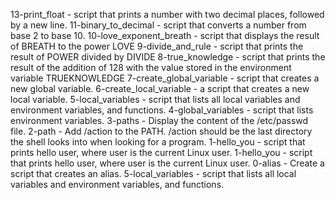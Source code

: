 13-print_float - script that prints a number with two decimal places, followed by a new line.
11-binary_to_decimal - script that converts a number from base 2 to base 10.
10-love_exponent_breath - script that displays the result of BREATH to the power LOVE
9-divide_and_rule - script that prints the result of POWER divided by DIVIDE
8-true_knowledge - script that prints the result of the addition of 128 with the value stored in the environment variable TRUEKNOWLEDGE
7-create_global_variable - script that creates a new global variable.
6-create_local_variable - a script that creates a new local variable.
5-local_variables - script that lists all local variables and environment variables, and functions.
4-global_variables - script that lists environment variables.
3-paths - Display the content of the /etc/passwd file.
2-path - Add /action to the PATH. /action should be the last directory the shell looks into when looking for a program.
1-hello_you - script that prints hello user, where user is the current Linux user.
1-hello_you - script that prints hello user, where user is the current Linux user.
0-alias - Create a script that creates an alias.
5-local_variables - script that lists all local variables and environment variables, and functions.
